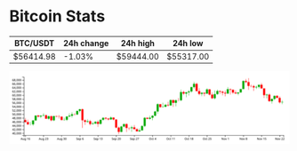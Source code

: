 # Bitcoin Stats

BTC/USDT|24h change|24h high|24h low|
|---|---|---|---|
|$56414.98|-1.03%|$59444.00|$55317.00|

<img src="./chart.svg">
